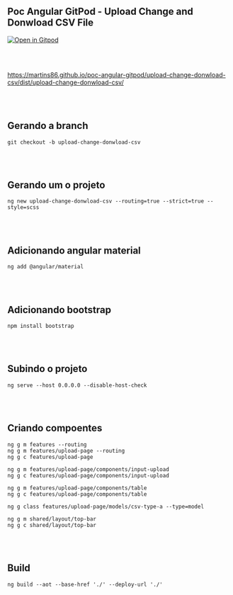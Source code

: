 ## Poc Angular GitPod - Upload Change and Donwload CSV File

[![Open in Gitpod][open-gitpod-img]][open-gitpod-url]

<br>
<br>

https://martins86.github.io/poc-angular-gitpod/upload-change-donwload-csv/dist/upload-change-donwload-csv/

<br>
<br>

## Gerando a branch

```
git checkout -b upload-change-donwload-csv
```

<br>
<br>

## Gerando um o projeto

```
ng new upload-change-donwload-csv --routing=true --strict=true --style=scss
```

<br>
<br>

## Adicionando angular material

```
ng add @angular/material
```

<br>
<br>

## Adicionando bootstrap

```
npm install bootstrap
```

<br>
<br>

## Subindo o projeto

```
ng serve --host 0.0.0.0 --disable-host-check
```

<br>
<br>

## Criando compoentes

```
ng g m features --routing
ng g m features/upload-page --routing
ng g c features/upload-page

ng g m features/upload-page/components/input-upload
ng g c features/upload-page/components/input-upload

ng g m features/upload-page/components/table
ng g c features/upload-page/components/table

ng g class features/upload-page/models/csv-type-a --type=model

ng g m shared/layout/top-bar
ng g c shared/layout/top-bar
```

<br>
<br>


## Build

```
ng build --aot --base-href './' --deploy-url './'
```

<br>
<br>


[open-gitpod-img]: https://gitpod.io/button/open-in-gitpod.svg
[open-gitpod-url]: https://www.gitpod.io/#https://github.com/martins86/poc-angular-gitpod